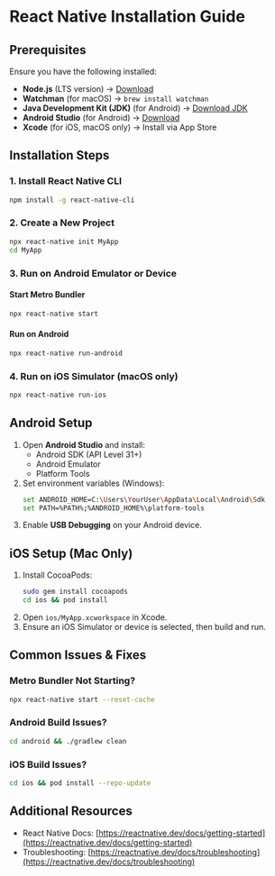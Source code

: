 # React Native Installation Guide

## Prerequisites

Ensure you have the following installed:

- **Node.js** (LTS version) → [Download](https://nodejs.org/)
- **Watchman** (for macOS) → `brew install watchman`
- **Java Development Kit (JDK)** (for Android) → [Download JDK](https://adoptium.net/)
- **Android Studio** (for Android) → [Download](https://developer.android.com/studio)
- **Xcode** (for iOS, macOS only) → Install via App Store

## Installation Steps

### 1. Install React Native CLI

```sh
npm install -g react-native-cli
```

### 2. Create a New Project

```sh
npx react-native init MyApp
cd MyApp
```

### 3. Run on Android Emulator or Device

#### Start Metro Bundler

```sh
npx react-native start
```

#### Run on Android

```sh
npx react-native run-android
```

### 4. Run on iOS Simulator (macOS only)

```sh
npx react-native run-ios
```

## Android Setup

1. Open **Android Studio** and install:
   - Android SDK (API Level 31+)
   - Android Emulator
   - Platform Tools
2. Set environment variables (Windows):
   ```sh
   set ANDROID_HOME=C:\Users\YourUser\AppData\Local\Android\Sdk
   set PATH=%PATH%;%ANDROID_HOME%\platform-tools
   ```
3. Enable **USB Debugging** on your Android device.

## iOS Setup (Mac Only)

1. Install CocoaPods:
   ```sh
   sudo gem install cocoapods
   cd ios && pod install
   ```
2. Open `ios/MyApp.xcworkspace` in Xcode.
3. Ensure an iOS Simulator or device is selected, then build and run.

## Common Issues & Fixes

### Metro Bundler Not Starting?

```sh
npx react-native start --reset-cache
```

### Android Build Issues?

```sh
cd android && ./gradlew clean
```

### iOS Build Issues?

```sh
cd ios && pod install --repo-update
```

## Additional Resources

- React Native Docs: [https://reactnative.dev/docs/getting-started](https://reactnative.dev/docs/getting-started)
- Troubleshooting: [https://reactnative.dev/docs/troubleshooting](https://reactnative.dev/docs/troubleshooting)
